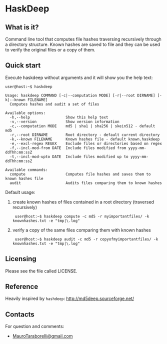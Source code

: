 HaskDeep
========

What is it?
-----------
Command line tool that computes file hashes traversing recursively through
a directory structure.
Known hashes are saved to file and they can be used to verify the original
files or a copy of them.

Quick start
-----------
Execute haskdeep without arguments and it will show you the help text:

    user@host:~$ haskdeep

    Usage: haskdeep COMMAND [-c|--computation MODE] [-r|--root DIRNAME] [-k|--known FILENAME]
      Computes hashes and audit a set of files

    Available options:
      -h,--help                Show this help text
      -v,--version             Show version information
      -c,--computation MODE    md5 | sha1 | sha256 | skein512 - default md5
      -r,--root DIRNAME        Root directory - default current directory
      -k,--known FILENAME      Known hashes file - default known.haskdeep
      -e,--excl-regex REGEX    Exclude files or directories based on regex
      -f,--incl-mod-from DATE  Include files modified from yyyy-mm-ddThh:mm:ssZ
      -t,--incl-mod-upto DATE  Include files modified up to yyyy-mm-ddThh:mm:ssZ

    Available commands:
      compute                  Computes file hashes and saves them to known hashes file
      audit                    Audits files comparing them to known hashes

Default usage:

1. create known hashes of files contained in a root directory (traversed recursively)

        user@host:~$ haskdeep compute -c md5 -r myimportantfiles/ -k knownhashes.txt -e "tmp|\.log"

2. verify a copy of the same files comparing them with known hashes

        user@host:~$ haskdeep audit -c md5 -r copyofmyimportantfiles/ -k knownhashes.txt -e "tmp|\.log"

Licensing
---------
Please see the file called LICENSE.

Reference
---------
Heavily inspired by `hashdeep`: <http://md5deep.sourceforge.net/>

Contacts
--------
For question and comments:

- [MauroTaraborelli@gmail.com](mailto:MauroTaraborelli@gmail.com)
